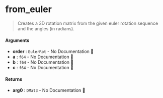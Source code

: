 # from\_euler

>  Creates a 3D rotation matrix from the given euler rotation sequence and the angles (in
>  radians).

#### Arguments

- **order** : `EulerRot` \- No Documentation 🚧
- **a** : `f64` \- No Documentation 🚧
- **b** : `f64` \- No Documentation 🚧
- **c** : `f64` \- No Documentation 🚧

#### Returns

- **arg0** : `DMat3` \- No Documentation 🚧